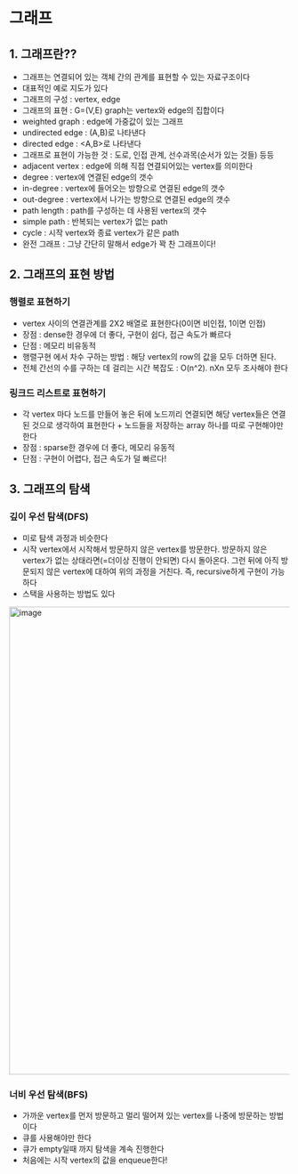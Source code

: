 # 그래프
## 1. 그래프란??
- 그래프는 연결되어 있는 객체 간의 관계를 표현할 수 있는 자료구조이다
- 대표적인 예로 지도가 있다
- 그래프의 구성 : vertex, edge
- 그래프의 표현 : G=(V,E) graph는 vertex와 edge의 집합이다
- weighted graph : edge에 가중값이 있는 그래프
- undirected edge : (A,B)로 나타낸다
- directed edge : <A,B>로 나타낸다
- 그래프로 표현이 가능한 것 : 도로, 인접 관계, 선수과목(순서가 있는 것들) 등등
- adjacent vertex : edge에 의해 직접 연결되어있는 vertex를 의미한다
- degree : vertex에 연결된 edge의 갯수
- in-degree : vertex에 들어오는 방향으로 연결된 edge의 갯수
- out-degree : vertex에서 나가는 방향으로 연결된 edge의 갯수
- path length : path를 구성하는 데 사용된 vertex의 갯수
- simple path : 반복되는 vertex가 없는 path
- cycle : 시작 vertex와 종료 vertex가 같은 path
- 완전 그래프 : 그냥 간단히 말해서 edge가 꽉 찬 그래프이다!



## 2. 그래프의 표현 방법
### 행렬로 표현하기
- vertex 사이의 연결관계를 2X2 배열로 표현한다(0이면 비인접, 1이면 인접)
- 장점 : dense한 경우에 더 좋다, 구현이 쉽다, 접근 속도가 빠르다
- 단점 : 메모리 비유동적
- 행렬구현 에서 차수 구하는 방법 : 해당 vertex의 row의 값을 모두 더하면 된다.
- 전체 간선의 수를 구하는 데 걸리는 시간 복잡도 : O(n^2). nXn 모두 조사해야 한다

### 링크드 리스트로 표현하기
- 각 vertex 마다 노드를 만들어 놓은 뒤에 노드끼리 연결되면 해당 vertex들은 연결된 것으로 생각하여 표현한다 + 노드들을 저장하는 array 하나를 따로 구현해야만 한다
- 장점 : sparse한 경우에 더 좋다, 메모리 유동적
- 단점 : 구현이 어렵다, 접근 속도가 덜 빠르다!



## 3. 그래프의 탐색
### 깊이 우선 탐색(DFS)
- 미로 탐색 과정과 비슷한다
- 시작 vertex에서 시작해서 방문하지 않은 vertex를 방문한다. 방문하지 않은 vertex가 없는 상태라면(=더이상 진행이 안되면) 다시 돌아온다. 그런 뒤에 아직 방문되지 않은 vertex에 대하여 위의 과정을 거친다. 즉, recursive하게 구현이 가능하다
- 스택을 사용하는 방법도 있다
 <img width="841" alt="image" src="https://user-images.githubusercontent.com/56704377/120163082-13ba5a80-c234-11eb-809b-09aa044b4716.png">

	
### 너비 우선 탐색(BFS)
- 가까운 vertex를 먼저 방문하고 멀리 떨어져 있는 vertex를 나중에 방문하는 방법이다
- 큐를 사용해야만 한다
- 큐가 empty일때 까지 탐색을 계속 진행한다
- 처음에는 시작 vertex의 값을 enqueue한다!
